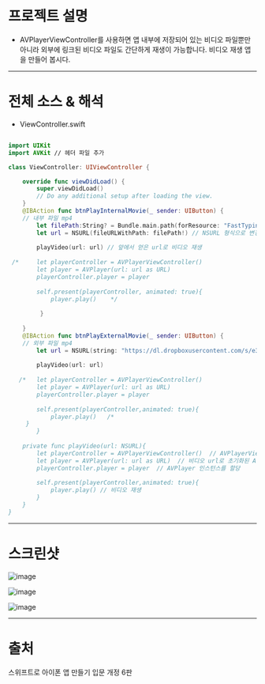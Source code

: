 # 프로젝트 설명
+ AVPlayerViewController를 사용하면 앱 내부에 저장되어 있는 비디오 파일뿐만 아니라 외부에 링크된 비디오 파일도 간단하게 재생이 가능합니다. 비디오 재생 앱을 만들어 봅시다.
---

# 전체 소스 & 해석
+ ViewController.swift
```swift

import UIKit
import AVKit // 헤더 파일 추가 

class ViewController: UIViewController {

    override func viewDidLoad() {
        super.viewDidLoad()
        // Do any additional setup after loading the view.
    }
    @IBAction func btnPlayInternalMovie(_ sender: UIButton) {
    // 내부 파일 mp4
        let filePath:String? = Bundle.main.path(forResource: "FastTyping", ofType: "mp4") // 비디오 파일명을 사용하여 비디오가 저장된 앱 내부의 파일 경로 받아오기 
        let url = NSURL(fileURLWithPath: filePath!) // NSURL 형식으로 변경 
        
        playVideo(url: url) // 앞에서 얻은 url로 비디오 재생
        
 /*     let playerController = AVPlayerViewController() 
        let player = AVPlayer(url: url as URL)  
        playerController.player = player
        
        self.present(playerController, animated: true){
            player.play()    */
         
         }
        
    }
    @IBAction func btnPlayExternalMovie(_ sender: UIButton) {
    // 외부 파일 mp4
        let url = NSURL(string: "https://dl.dropboxusercontent.com/s/e38auz050w2mvud/Fireworks.mp4")! // 외부 링크 주소를 NSURL 형식으로 변경
        
        playVideo(url: url)
        
   /*   let playerController = AVPlayerViewController()
        let player = AVPlayer(url: url as URL)
        playerController.player = player
        
        self.present(playerController,animated: true){
            player.play()   /*
     } 
        }
    
    private func playVideo(url: NSURL){
        let playerController = AVPlayerViewController()  // AVPlayerViewController의 인스턴스 생성 
        let player = AVPlayer(url: url as URL)  // 비디오 url로 초기화된 AVPlayer 인스턴스 생성 
        playerController.player = player  // AVPlayer 인스턴스를 할당 
        
        self.present(playerController,animated: true){
            player.play() // 비디오 재생 
        }
    }
}

```
---
# 스크린샷
![image](https://user-images.githubusercontent.com/106370789/173612415-2956e17b-9988-48b6-b594-6d5a9cae563b.png)

![image](https://user-images.githubusercontent.com/106370789/173612492-5b41d313-3605-45e6-aa49-fa596ded472d.png)

![image](https://user-images.githubusercontent.com/106370789/173612550-c740d402-5ed5-4121-bb05-3ad1bd085735.png)

---
# 출처
스위프트로 아이폰 앱 만들기 입문 개정 6판




